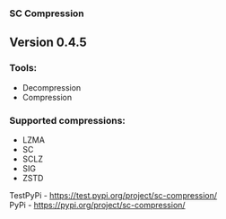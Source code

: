 ### SC Compression

Version 0.4.5
-

### Tools:
- Decompression
- Compression

### Supported compressions:
- LZMA
- SC
- SCLZ
- SIG
- ZSTD

TestPyPi - https://test.pypi.org/project/sc-compression/ <br>
PyPi - https://pypi.org/project/sc-compression/
